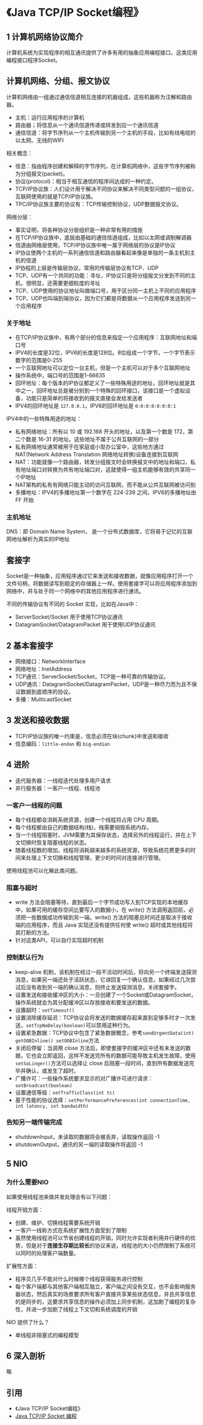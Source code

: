 # 《Java TCP/IP Socket编程》

## 1 计算机网络协议简介

计算机系统为实现程序的相互通讯提供了许多有用的抽象应用编程接口，这类应用编程接口程序Socket。

## 计算机网络、分组、报文协议

计算机网络由一组通过通信信道相互连接的机器组成，这些机器称为注解和路由器。

- 主机：运行应用程序的计算机
- 路由器；将信息从一个通讯信道传递或转发到应一个通讯信道
- 通信信道：将字节序列从一个主机传输到另一个主机的手段，比如有线电缆的以太网、无线的WIFI

相关概念：

- 信息：指由程序创建和解释的字节序列，在计算机网络中，这些字节序列被称为分组报文(packet)。
- 协议(protocol)：相当于相互通信的程序间达成的一种约定。
- TCP/IP协议族：人们设计用于解决不同协议来解决不同类型问题的一组协议，互联网使用的就是TCP/IP协议族。
- TPC/IP协议族主要的协议有：TCP传输控制协议，UDP数据报文协议。

网络分层：

- 事实证明，将各种协议分层组织是一种非常有用的措施
- 在TCP/IP协议族中，底层由基础的通信信道组成，比如以太网或调制解调器
- 信道由网络层使用，TCP/IP协议族中唯一属于网络层的协议是IP协议
- IP协议使两个主机的一系列通信信道和路由器看起来像是单独的一条主机到主机的信道
- IP协程的上层是传输层协议，常用的传输层协议有TCP、UDP
- TCP、UDP有一个共同的功能：寻址，IP协议只是将分组报文分发到不同的主机，很明显，还需要更细粒度的寻址
- TCP、UDP使用的协议地址叫做端口号，用于区分同一主机上不同的应用程序
- TCP、UDP也叫端到端协议，因为它们都是将数据从一个应用程序发送到另一个应用程序

### 关于地址

- 在TCP/IP协议族中，有两个部分的信息来指定一个应用程序：互联网地址和端口号
- IPV4的长度是32位，IPV6的长度是128位。8位组成一个字节，一个字节表示数字的范围是0-255
- 一个互联网地址可以定位一台主机，但是一个主机可以对于多个互联网地址
- 操作系统中，端口号的范围是1-66635
- 回环地址：每个版本的IP协议都定义了一些特殊用途的地址，回环地址就是其中之一，回环地址总是被分别到一个特殊的回环接口，该接口是一个虚拟设备，功能只是简单的将接收到的报文直接会发给发送者
- IPV4的回环地址是 `127.0.0.1`，IPV6的回环地址是 `0:0:0:0:0:0:0:1`

IPV4中的一些特殊用途的地址：

- 私有网络地址：所有以 10 或 192.168 开头的地址，以及第一个数是 172，第二个数是 16-31 的地址。这些地址不属于公共互联网的一部分
- 私有网络地址通常被用于在家庭或小型办公室中，这些地方通过 NAT(Network Address Translation 网络地址转换)设备连接到互联网
- NAT：功能就像一个路由器，转发分组报文时会转换报文中的地址和端口，私有地址端口对转换为共有地址端口对，这就使得一组主机能够有效的共享同一个IP地址
- NAT架构的私有有网络只能主动的访问互联网，而不能从公共互联网被访问到
- 多播地址：IPV4的多播地址第一个数字在 224-239 之间，IPV6的多播地址由 FF 开始

### 主机地址

DNS：即 Domain Name System， 是一个分布式数据库，它将易于记忆的互联网地址解析为真实的IP地址

## 套接字

Socket是一种抽象，应用程序通过它来发送和接收数据，就像应用程序打开一个文件句柄，将数据读写到稳定的存储器上一样。使用套接字可以将应用程序添加到网络中，并与处于同一个网络中的其他应用程序进行通讯。

不同的传输协议有不同的 Socket 实现，比如在Java中：

- ServerSocket/Socket 用于使用TCP协议通讯
- DatagramSocket/DatagramPacket 用于使用UDP协议通讯

## 2 基本套接字

- 网络接口：NetworkInterface
- 网络地址：InetAddress
- TCP通讯：ServerSocket/Socket，TCP是一种可靠的传输协议。
- UDP通讯：DatagramSocket/DatagramPacket，UDP是一种尽力而为且不保证数据到底顺序的协议。
- 多播：MulticastSocket

## 3 发送和接收数据

- TCP/IP协议族的唯一约束是，信息必须在块(chunk)中发送和接收
- 信息编码：`little-endan` 和 `big-endian`

## 4 进阶

- 迭代服务器：一线程迭代处理多用户请求
- 并行服务器：一客户一线程、线程池

### 一客户一线程的问题

- 每个线程都会消耗系统资源，创建一个线程将占用 CPU 周期。
- 每个线程都由自己的数据结构(栈)，栈需要销毁系统内存。
- 当一个线程阻塞时，JVM需要为其保存状态，选择另外的线程运行，并在上下文切换时恢复阻塞线程的状态。
- 随着线程数的增加，线程将消耗越来越多的系统资源，导致系统花费更多的时间来处理上下文切换和线程管理，更少的时间对连接进行管理。

使用线程池可以化解此类问题。

### 阻塞与超时

- write 方法会阻塞等待，直到最后一个字节成功写入到TCP实现的本地缓存中，如果可用的缓存空间比要写入的数据小，在 write() 方法调用返回前，必须把一些数据成功传输到另一端。write() 方法的阻塞总时间还是取决于接收端的应用程序，而且 Java 实现还没有提供任何使 write() 超时或其他线程将其打断的方法。
- 针对这类API，可以自行实现超时机制

### 控制默认行为

- keep-alive 机制，该机制在经过一段不活动时间后，将向另一个终端发送探测消息，如果另一端还处于活跃状态，它讲回复一个确认信息，如果经过几次尝试后没有收到另一端的确认消息，则终止发送探测消息，关闭套接字。
- 设置发送和接收缓冲区的大小：一旦创建了一个Socket或DatagramSocket，操作系统就会为其分配缓冲区以存放接收和要发送的数据。
- 设置超时：`setTimeout()`
- 设置消除缓存延迟：TCP协议会将发送的数据缓存起来直到足够多时才一次发送，`setTcpNoDelay(boolean)`可以禁用这种行为。
- 设置紧急数据：TCP协议中包含了紧急数据概念，参考`sendUrgentData(int) getOOBInline() setOOBInline`方法
- 关闭后停留：当调用 close 方法后，即使套接字的缓冲区中还有未发送的数据，它也会立即返回，这样不发送完所有的数据可能导致主机发生故障，使用`setSoLinger()`方法可以选择让 close 后阻塞一段时间，直到所有数据发送完毕并确认，或发生了超时。
- 广播许可：一些操作系统要求显示的对广播许可进行请求：`setBroadcast(boolean)`
- 设置通信等级：`setTrafficClass(int tc)`
- 基于性能的协议选择：`setPerformancePreferences(int connectionTime, int latency, int bandwidth)`

### 告知另一端传输完成

- shutdownInput，未读取的数据将会被丢弃，读取操作返回 -1
- shutdownOutput，通讯的另一端的读取操作将返回 -1

## 5 NIO

### 为什么需要NIO

如果使用线程池来做并发处理会有以下问题：

线程开销方面：

- 创建、维护、切换线程需要系统开销
- 一客户一线称方式在系统扩展性方面受到了限制
- 虽然使用线程池可以节省创建线程的开销，同时允许实现者利用并行硬件的优势，但是对于**连接生存期比较长**的协议来说，线程池的大小仍然限制了系统可以同时的处理客户端数量。

扩展性方面：

- 程序员几乎不能对什么时候哪个线程获得服务进行控制
- 每个客户端都与其他客户端相互独立，客户端之间没有交互，也不会影响服务器状态，然后真实的场景要求所有客户直接共享某些状态信息，并且共享信息的是同步的，这要求共享信息的操作必须加上同步机制，这加剧了编程的复杂性，并进一步加剧了线程上下文切和系统调度的开销

NIO 提供了什么？

- 单线程非阻塞式的编程模型

## 6 深入剖析

略

## 引用

- 《Java TCP/IP Socket编程》
- [Java TCP/IP Socket 编程](http://wiki.jikexueyuan.com/project/java-socket/)
